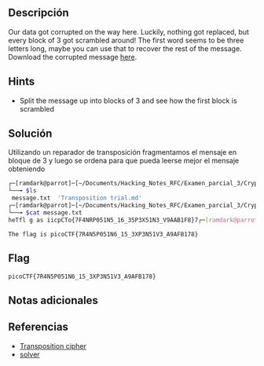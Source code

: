 ## Descripción
Our data got corrupted on the way here. Luckily, nothing got replaced, but every block of 3 got scrambled around! The first word seems to be three letters long, maybe you can use that to recover the rest of the message. Download the corrupted message [here](https://artifacts.picoctf.net/c/193/message.txt).


## Hints
+ Split the message up into blocks of 3 and see how the first block is scrambled

## Solución

Utilizando un reparador de transposición fragmentamos el mensaje en bloque de 3 y luego se ordena para que pueda leerse mejor el mensaje obteniendo 
``` bash
┌─[ramdark@parrot]─[~/Documents/Hacking_Notes_RFC/Examen_parcial_3/Crypto/03-transposition-trial]
└──╼ $ls
 message.txt  'Transposition trial.md'
┌─[ramdark@parrot]─[~/Documents/Hacking_Notes_RFC/Examen_parcial_3/Crypto/03-transposition-trial]
└──╼ $cat message.txt 
heTfl g as iicpCTo{7F4NRP051N5_16_35P3X51N3_V9AAB1F8}7┌─[ramdark@parrot]─[~/Documents/Hacking_Notes_RFC/Examen_parcial_3/Crypto/03-transposition-trial]
```

``` 
The flag is picoCTF{7R4N5P051N6_15_3XP3N51V3_A9AFB178}
```


## Flag
```picoCTF{7R4N5P051N6_15_3XP3N51V3_A9AFB178}```



## Notas adicionales




## Referencias
+ [Transposition cipher](https://en.wikipedia.org/wiki/Transposition_cipher)
+ [solver](https://tholman.com/other/transposition/)
